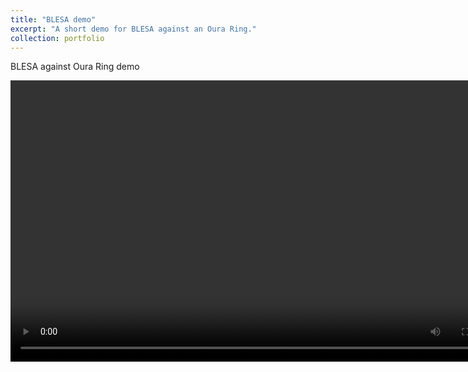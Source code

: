```yaml
---
title: "BLESA demo"
excerpt: "A short demo for BLESA against an Oura Ring."
collection: portfolio
---
```

BLESA against Oura Ring demo

<video type="video/mp4" src="blesa_demo.mp4" width="800" height="450" controls preload></video>

